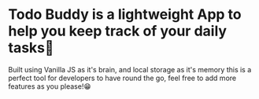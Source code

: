 # Todo Buddy is a lightweight App to help you keep track of your daily tasks📝

Built using Vanilla JS as it's brain, and local storage as it's memory this is a perfect tool for developers to have round the go, feel free to add more features as you please!😁

